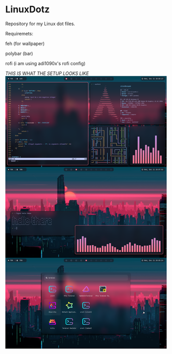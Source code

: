 # LinuxDotz
Repository for my Linux dot files.

Requiremets:

feh (for wallpaper)

polybar (bar)

rofi (i am using adi1090x's rofi config)

*THIS IS WHAT THE SETUP LOOKS LIKE*
![alt text](https://github.com/DominatorXS/LinuxDotz/blob/main/setup.png)


